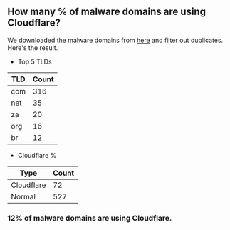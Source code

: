 ## How many % of malware domains are using Cloudflare?


We downloaded the malware domains from [here](https://urlhaus.abuse.ch) and filter out duplicates.
Here's the result.


[//]: # (start replacement)


- Top 5 TLDs

| TLD | Count |
| --- | --- |
| com | 316 |
| net | 35 |
| za | 20 |
| org | 16 |
| br | 12 |


- Cloudflare %

| Type | Count |
| --- | --- |
| Cloudflare | 72 |
| Normal | 527 |


### 12% of malware domains are using Cloudflare.